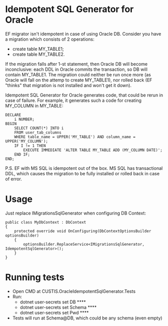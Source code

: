 # Idempotent SQL Generator for Oracle

EF migrator isn't idempotent in case of using Oracle DB. Consider you have a migration which consists of 2 operations:
* create table MY_TABLE1;
* create table MY_TABLE2.

If the migration falls after 1-st statement, then Oracle DB will become inconclusive:
each DDL in Oracle commits the transaction, so DB will contain MY_TABLE1.
The migration could neither be run once more (as Oracle will fall on the attemp to create MY_TABLE1),
nor rolled back (EF "thinks" that migration is not installed and won't get it down).

Idempotent SQL Generator for Oracle generates code, that could be rerun in case of failure. 
For example, it generates such a code for creating MY_COLUMN in MY_TABLE:

    DECLARE
        i NUMBER;
    BEGIN
        SELECT COUNT(*) INTO i
        FROM user_tab_columns
        WHERE table_name = UPPER('MY_TABLE') AND column_name = UPPER('MY_COLUMN');
        IF I != 1 THEN
            EXECUTE IMMEDIATE 'ALTER TABLE MY_TABLE ADD (MY_COLUMN DATE)';  
        END IF;       
    END;

P.S. EF with MS SQL is idempotent out of the box. 
MS SQL has transactional DDL, which causes the migration to be fully installed or rolled back in case of error.

# Usage

Just replace IMigrationsSqlGenerator when configuring DB Context:

    public class MyDbContext : DbContext
    {
        protected override void OnConfiguring(DbContextOptionsBuilder optionsBuilder)
        {
            optionsBuilder.ReplaceService<IMigrationsSqlGenerator, IdempotentSqlGenerator>();
        }
    }

# Running tests
* Open CMD at CUSTIS.OracleIdempotentSqlGenerator.Tests
* Run:
  * dotnet user-secrets set DB ****
  * dotnet user-secrets set Schema ****
  * dotnet user-secrets set Pwd ****    
* Tests will run at Schema@DB, which could be any schema (even empty)
